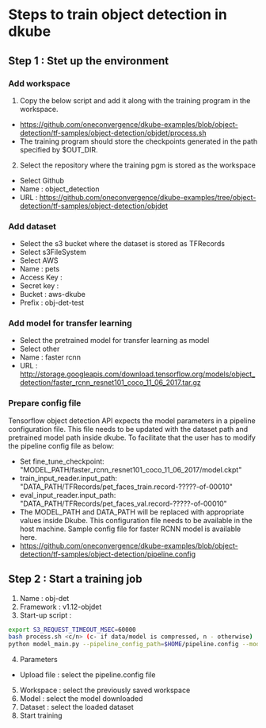 # Steps to train object detection in dkube
## Step 1 : Stet up  the environment
### Add workspace
1. Copy the below script and add it along with the training program in the workspace.
- https://github.com/oneconvergence/dkube-examples/blob/object-detection/tf-samples/object-detection/objdet/process.sh
- The training program should store the checkpoints generated in the path specified by $OUT_DIR.
2. Select the repository where the training pgm is stored as the workspace
- Select Github
- Name : object_detection
- URL : https://github.com/oneconvergence/dkube-examples/tree/object-detection/tf-samples/object-detection/objdet
### Add dataset 
- Select the s3 bucket where the dataset is stored as TFRecords
- Select s3FileSystem
- Select AWS
- Name : pets
- Access Key :
- Secret key :
- Bucket : aws-dkube
- Prefix : obj-det-test
### Add model for transfer learning
- Select the pretrained model for transfer learning as model
- Select other
- Name : faster rcnn
- URL : http://storage.googleapis.com/download.tensorflow.org/models/object_detection/faster_rcnn_resnet101_coco_11_06_2017.tar.gz
### Prepare config file
Tensorflow object detection API expects the model parameters in a pipeline configuration file. This file needs to be updated with the dataset path and pretrained model path inside dkube. To facilitate that the user has to modify the pipeline config file as below:
- Set fine_tune_checkpoint: "MODEL_PATH/faster_rcnn_resnet101_coco_11_06_2017/model.ckpt"
- train_input_reader.input_path: "DATA_PATH/TFRecords/pet_faces_train.record-?????-of-00010"
- eval_input_reader.input_path: "DATA_PATH/TFRecords/pet_faces_val.record-?????-of-00010"
- The MODEL_PATH and DATA_PATH will be replaced with appropriate values inside Dkube. This configuration file needs to be available in the host machine. Sample config file for faster RCNN model is available here.
- https://github.com/oneconvergence/dkube-examples/blob/object-detection/tf-samples/object-detection/pipeline.config
## Step 2 : Start a training job
1. Name : obj-det
2. Framework : v1.12-objdet
3. Start-up script :
```bash
export S3_REQUEST_TIMEOUT_MSEC=60000
bash process.sh <c/n> (c- if data/model is compressed, n - otherwise)
python model_main.py --pipeline_config_path=$HOME/pipeline.config --model_dir=$OUT_DIR
```
4. Parameters
- Upload file : select the pipeline.config file
5. Workspace : select the previously saved workspace
6. Model : select the model downloaded
7. Dataset : select the loaded dataset
8. Start training


